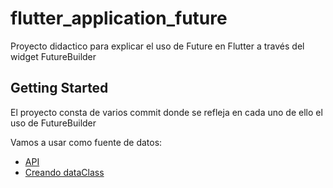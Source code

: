# flutter_application_future

Proyecto didactico para explicar el uso de Future en Flutter a través del widget
FutureBuilder

## Getting Started

El proyecto consta de varios commit donde se refleja en cada uno de ello el uso
de FutureBuilder

Vamos a usar como fuente de datos: 
- [API](https://reqres.in/api/users)
- [Creando dataClass](https://app.quicktype.io)

